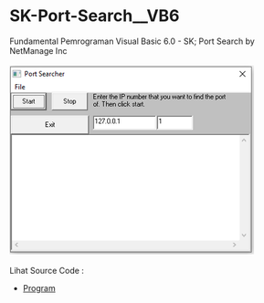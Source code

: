 # SK-Port-Search__VB6
Fundamental Pemrograman Visual Basic 6.0 - SK; Port Search by NetManage Inc<br><br>
<img src="https://github.com/RizkyKhapidsyah/SK-Port-Search__VB6/blob/main/result/001.PNG"><br><br>
Lihat Source Code : <br>
- <a href="https://github.com/RizkyKhapidsyah/SK-Port-Search__VB6/blob/main/PortScan.Frm">Program</a>
